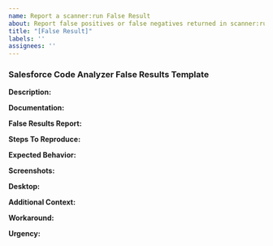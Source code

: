 ```yaml
---
name: Report a scanner:run False Result
about: Report false positives or false negatives returned in scanner:run scan reports. If you're submitting your managed package for AppExchange security review, be sure to document your false positives and include that documentation with your submission.
title: "[False Result]"
labels: ''
assignees: ''
---
```

### Salesforce Code Analyzer False Results Template

**Description:**
<!--Provide a clear and concise description of what the bug is.-->

**Documentation:**
<!--Attach a clean log, if available.-->

**False Results Report:**
<!--Explain why you believe this error is a false result.-->

**Steps To Reproduce:**
<!--List out the steps that you used to reproduce the bug behavior. Be as specific and clear as possible.-->

**Expected Behavior:**
<!--Provide a clear and concise description of what you expected to happen.-->

**Screenshots:**
<!--If applicable, add screenshots to help explain your problem.-->

**Desktop:**
<!--
Provide these details:
- Operating System. Example: Ventura 13.5
- Code Analyzer version. Example: v3.16.0
- Salesforce CLI version. Example: @salesforce/cli/2.0.2
-->

**Additional Context:**
<!--Add any other context about the problem. Provide any specific code or configuration details required to reproduce the problem.-->

**Workaround:**
<!--What ways have you found to sidestep the problem? If you haven't found a workaround, what have you tried so far?-->

**Urgency:**
<!--What is the severity of the problem?-->

